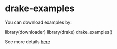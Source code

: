 # drake-examples

You can download examples by:

library(downloader)
library(drake)
drake_examples()

See more details [here](https://github.com/wlandau/drake-examples)
